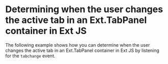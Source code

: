 # Determining when the user changes the active tab in an Ext.TabPanel container in Ext JS #

The following example shows how you can determine when the user changes the active tab in an Ext.TabPanel container in Ext JS by listening for the `tabchange` event.
